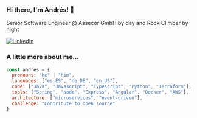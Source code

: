### Hi there, I'm Andrés! 👋

Senior Software Engineer @ Assecor GmbH by day and Rock Climber by night

[![LinkedIn](https://img.shields.io/badge/linkedin-%230077B5.svg?style=for-the-badge&logo=linkedin&logoColor=white)](https://www.linkedin.com/in/andres-gil-herrera/)


### A little more about me...

```javascript
const andres = {
  pronouns: "he" | "him",
  languages: ["es_ES", "de_DE", "en_US"],
  code: ["Java", "Javascript", "Typescript", "Python", "Terraform"],
  tools: ["Spring", "Node", "Express", "Angular", "Docker", "AWS"],
  architecture: ["microservices", "event-driven"],
  challenge: "Contribute to open source"
}
```
